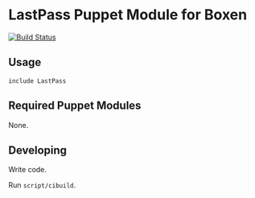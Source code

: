 # LastPass Puppet Module for Boxen

[![Build Status](https://travis-ci.org/brockoffdev/puppet-diffmerge.png?branch=master)](https://travis-ci.org/brockoffdev/puppet-diffmerge)

## Usage

```puppet
include LastPass
```

## Required Puppet Modules

None.

## Developing

Write code.

Run `script/cibuild`.
